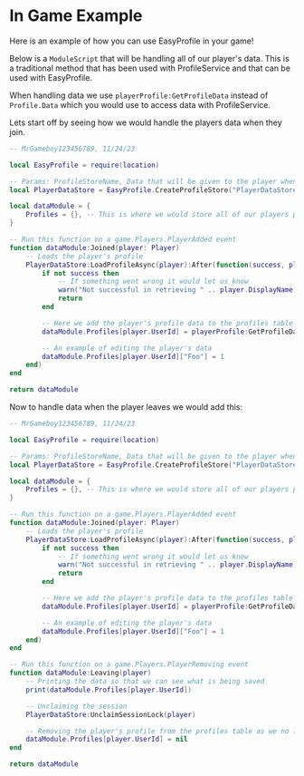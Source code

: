 # In Game Example

Here is an example of how you can use EasyProfile in your game!

Below is a `ModuleScript` that will be handling all of our player's data. This is a traditional method that has been used with ProfileService and that can be used with EasyProfile. 

When handling data we use `playerProfile:GetProfileData` instead of `Profile.Data` which you would use to access data with ProfileService.

Lets start off by seeing how we would handle the players data when they join.

```lua
-- MrGameboy123456789, 11/24/23

local EasyProfile = require(location)

-- Params: ProfileStoreName, Data that will be given to the player when they join for the first time
local PlayerDataStore = EasyProfile.CreateProfileStore("PlayerDataStore.V1", {})

local dataModule = {
	Profiles = {}, -- This is where we would store all of our players profiles, we put it under the module so that we can access these players profiles in other scripts if we need to. 
}

-- Run this function on a game.Players.PlayerAdded event
function dataModule:Joined(player: Player)
    -- Loads the player's profile
	PlayerDataStore:LoadProfileAsync(player):After(function(success, playerProfile)
        if not success then
            -- If something went wrong it would let us know
			warn("Not successful in retrieving " .. player.DisplayName)
			return
		end

        -- Here we add the player's profile data to the profiles table
		dataModule.Profiles[player.UserId] = playerProfile:GetProfileData()

        -- An example of editing the player's data
		dataModule.Profiles[player.UserId]["Foo"] = 1
	end)
end

return dataModule
```

Now to handle data when the player leaves we would add this:

```lua
-- MrGameboy123456789, 11/24/23

local EasyProfile = require(location)

-- Params: ProfileStoreName, Data that will be given to the player when they join for the first time
local PlayerDataStore = EasyProfile.CreateProfileStore("PlayerDataStore.V1", {})

local dataModule = {
	Profiles = {}, -- This is where we would store all of our players profiles, we put it under the module so that we can access these players profiles in other scripts if we need to. 
}

-- Run this function on a game.Players.PlayerAdded event
function dataModule:Joined(player: Player)
    -- Loads the player's profile
	PlayerDataStore:LoadProfileAsync(player):After(function(success, playerProfile)
        if not success then
            -- If something went wrong it would let us know
			warn("Not successful in retrieving " .. player.DisplayName)
			return
		end

        -- Here we add the player's profile data to the profiles table
		dataModule.Profiles[player.UserId] = playerProfile:GetProfileData()

        -- An example of editing the player's data
		dataModule.Profiles[player.UserId]["Foo"] = 1
	end)
end

-- Run this function on a game.Players.PlayerRemoving event
function dataModule:Leaving(player)
    -- Printing the data so that we can see what is being saved
	print(dataModule.Profiles[player.UserId])

    -- Unclaiming the session
	PlayerDataStore:UnclaimSessionLock(player)

    -- Removing the player's profile from the profiles table as we no longer need it
    dataModule.Profiles[player.UserId] = nil
end

return dataModule
```
